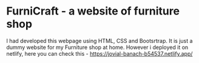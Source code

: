 # FurniCraft - a website of furniture shop
I had developed this webpage using HTML, CSS and Bootsrtrap. It is just a dummy website for my Furniture shop at home.
However i deployed it on netlify, here you can check this - https://jovial-banach-b54537.netlify.app/
